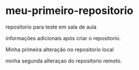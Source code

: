 # meu-primeiro-repositorio
repositorio para teste em sala de aula 

informações adicionais após criar o repositorio.


Minha primeira alteração no repositorio local

minha segunda alteraçao do repositorio remoto.
